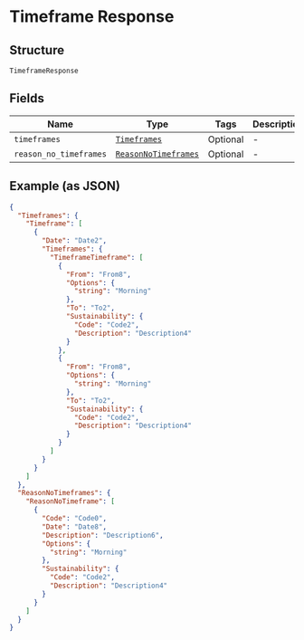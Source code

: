 
# Timeframe Response

## Structure

`TimeframeResponse`

## Fields

| Name | Type | Tags | Description |
|  --- | --- | --- | --- |
| `timeframes` | [`Timeframes`](../../doc/models/timeframes.md) | Optional | - |
| `reason_no_timeframes` | [`ReasonNoTimeframes`](../../doc/models/reason-no-timeframes.md) | Optional | - |

## Example (as JSON)

```json
{
  "Timeframes": {
    "Timeframe": [
      {
        "Date": "Date2",
        "Timeframes": {
          "TimeframeTimeframe": [
            {
              "From": "From8",
              "Options": {
                "string": "Morning"
              },
              "To": "To2",
              "Sustainability": {
                "Code": "Code2",
                "Description": "Description4"
              }
            },
            {
              "From": "From8",
              "Options": {
                "string": "Morning"
              },
              "To": "To2",
              "Sustainability": {
                "Code": "Code2",
                "Description": "Description4"
              }
            }
          ]
        }
      }
    ]
  },
  "ReasonNoTimeframes": {
    "ReasonNoTimeframe": [
      {
        "Code": "Code0",
        "Date": "Date8",
        "Description": "Description6",
        "Options": {
          "string": "Morning"
        },
        "Sustainability": {
          "Code": "Code2",
          "Description": "Description4"
        }
      }
    ]
  }
}
```


